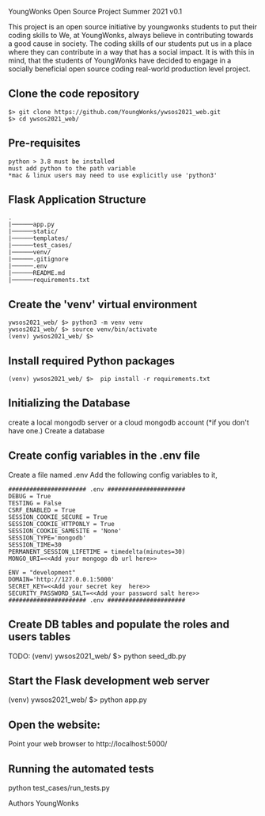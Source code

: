 YoungWonks Open Source Project Summer 2021 v0.1

This project is an open source initiative by youngwonks students to put their coding skills to 
We, at YoungWonks, always believe in contributing towards a good cause in society. The coding skills of our students put us in a place where they can contribute in a way that has a social impact. It is with this in mind, that the students of YoungWonks have decided to engage in a socially beneficial open source coding  real-world production level project. 

## Clone the code repository 
```
$> git clone https://github.com/YoungWonks/ywsos2021_web.git
$> cd ywsos2021_web/
```

## Pre-requisites
```
python > 3.8 must be installed
must add python to the path variable
*mac & linux users may need to use explicitly use 'python3'
```
## Flask Application Structure 
```
.
|──────app.py
|──────static/
|──────templates/
|──────test_cases/
|──────venv/
|──────.gitignore
|──────.env
|──────README.md
|──────requirements.txt
```

## Create the 'venv' virtual environment
```
ywsos2021_web/ $> python3 -m venv venv
ywsos2021_web/ $> source venv/bin/activate
(venv) ywsos2021_web/ $> 
```
## Install required Python packages
```
(venv) ywsos2021_web/ $>  pip install -r requirements.txt
```
## Initializing the Database
create a local mongodb server or a cloud mongodb account  (*if you don't have one.)
Create a database

## Create config variables in the .env file
Create a file named .env 
Add the following config variables to it,
```
###################### .env ######################
DEBUG = True
TESTING = False
CSRF_ENABLED = True
SESSION_COOKIE_SECURE = True
SESSION_COOKIE_HTTPONLY = True
SESSION_COOKIE_SAMESITE = 'None'
SESSION_TYPE='mongodb'
SESSION_TIME=30
PERMANENT_SESSION_LIFETIME = timedelta(minutes=30)
MONGO_URI=<<Add your mongogo db url here>>

ENV = "development"
DOMAIN='http://127.0.0.1:5000'
SECRET_KEY=<<Add your secret key  here>>
SECURITY_PASSWORD_SALT=<<Add your password salt here>>
###################### .env ######################
```
## Create DB tables and populate the roles and users tables
TODO: (venv) ywsos2021_web/ $>  python seed_db.py

## Start the Flask development web server
(venv) ywsos2021_web/ $> python app.py

## Open the website:
Point your web browser to http://localhost:5000/

## Running the automated tests
python test_cases/run_tests.py


Authors
YoungWonks
